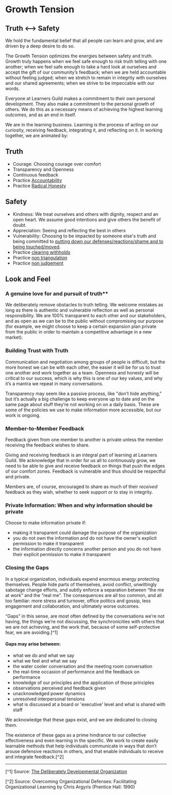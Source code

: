 # Growth Tension

## Truth <--> Safety

We hold the fundamental belief that all people can learn and grow, and are driven by a deep desire to do so.

The Growth Tension optimizes the energies between safety and truth. Growth truly happens when we feel safe enough to risk truth telling with one another; when we feel safe enough to take a hard look at ourselves and accept the gift of our community’s feedback; when we are held accountable without feeling judged; when we stretch to remain in integrity with ourselves and our shared agreements; when we strive to be impeccable with our words.

Everyone at Learners Guild makes a commitment to their own personal development. They also make a commitment to the personal growth of others. We do this as a necessary means of achieving the highest learning outcomes, and as an end in itself.

We are in the learning business. Learning is the process of acting on our curiosity, receiving feedback, integrating it, and reflecting on it. In working together, we are animated by:

## Truth

- Courage: Choosing courage over comfort
- Transparency and Openness
- Continuous feedback
- Practice [Accountability](/Practices/Accountability.md)
- Practice [Radical Honesty](/Practices/Radical_Honesty.md)


## Safety

- Kindness: We treat ourselves and others with dignity, respect and an open heart. We assume good intentions and give others the benefit of doubt.
- Appreciation: Seeing and reflecting the best in others
- Vulnerability: Choosing to be impacted by someone else's truth and being committed to [putting down our defenses/reactions/shame and to being touched/moved](https://www.ted.com/talks/brene_brown_on_vulnerability?language=en).
- Practice [clearing withholds](/Practices/Clearing_Withholds.md)
- Practice [non triangulation](/Practices/Non_Triangulation.md)
- Practice [non judgement](/Practices/Non_Judgement.md)


## Look and Feel

### A genuine love for and pursuit of truth**

We deliberately remove obstacles to truth telling. We welcome mistakes as long as there is authentic and vulnerable reflection as well as personal responsibility. We are 100% transparent to each other and our stakeholders, and as open as we can be to the public without compromising our purpose (for example, we might choose to keep a certain expansion plan private from the public in order to maintain a competitive advantage in a new market).

### Building Trust with Truth

Communication and negotiation among groups of people is difficult, but the more honest we can be with each other, the easier it will be for us to trust one another and work together as a team. Openness and honesty will be critical to our success, which is why this is one of our key values, and why it’s a mantra we repeat in many conversations.

Transparency may seem like a passive process, like "don’t hide anything," but it’s actually a big challenge to keep everyone up to date and on the same page about stuff they’re not working on on a daily basis. These are some of the policies we use to make information more accessible, but our work is ongoing.

### Member-to-Member Feedback

Feedback given from one member to another is private unless the member receiving the feedback wishes to share.

Giving and receiving feedback is an integral part of learning at Learners Guild. We acknowledge that in order for us all to continuously grow, we need to be able to give and receive feedback on things that push the edges of our comfort zones. Feedback is vulnerable and thus should be respectful and private.

Members are, of course, encouraged to share as much of their _received_ feedback as they wish, whether to seek support or to stay in integrity.

### Private Information: When and why information should be private

Choose to make information private if:

- making it transparent could damage the purpose of the organization
- you do not own the information and do not have the owner's explicit permission to make it transparent
- the information directly concerns another person and you do not have their explicit permission to make it transparent


### Closing the Gaps

In a typical organization, individuals expend enormous energy protecting themselves. People hide parts of themselves, avoid conflict, unwittingly sabotage change efforts, and subtly enforce a separation between “the me at work” and the “real me”. The consequences are all too common, and all too familiar: more stress and turnover, office politics and gossip, less engagement and collaboration, and ultimately worse outcomes.

“Gaps” in this sense, are most often defined by the conversations we’re not having, the things we’re not discussing, the synchronicities with others that we are not achieving, and the work that, because of some self-protective fear, we are avoiding.[^1]

#### Gaps may arise between:

* what we do and what we say
* what we feel and what we say
* the water cooler conversation and the meeting room conversation
* the real-time occasion of performance and the feedback on performance
* knowledge of our principles and the application of those principles
* observations perceived and feedback given
* unacknowledged power dynamics
* unresolved interpersonal tensions
* what is discussed at a board or 'executive' level and what is shared with staff

We acknowledge that these gaps exist, and we are dedicated to closing them.

The existence of these gaps as a prime hindrance to our collective effectiveness and even learning in the specific. We work to create easily learnable methods that help individuals communicate in ways that don’t arouse defensive reactions in others, and that enable individuals to receive and integrate feedback.[^2]

----

[^1] Source: [The Deliberately Developmental Organization](https://static1.squarespace.com/static/54541a13e4b0331fc2f2a0f7/t/550b6b72e4b0ff02510e1594/1426811762075/W2G+What+is+a+DDO+Sept+2013+Copyrighted.pdf)

[^2] Source: Overcoming Organizational Defenses: Facilitating Organizational Learning by Chris Argyris (Prentice Hall: 1990)
